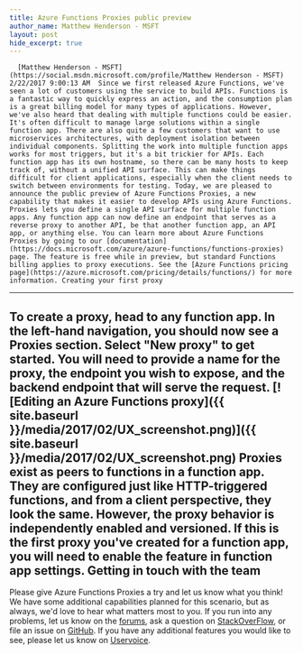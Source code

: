 ```yaml
---
title: Azure Functions Proxies public preview
author_name: Matthew Henderson - MSFT
layout: post
hide_excerpt: true
---
```

      [Matthew Henderson - MSFT](https://social.msdn.microsoft.com/profile/Matthew Henderson - MSFT)  2/22/2017 9:00:13 AM  Since we first released Azure Functions, we've seen a lot of customers using the service to build APIs. Functions is a fantastic way to quickly express an action, and the consumption plan is a great billing model for many types of applications. However, we've also heard that dealing with multiple functions could be easier. It's often difficult to manage large solutions within a single function app. There are also quite a few customers that want to use microservices architectures, with deployment isolation between individual components. Splitting the work into multiple function apps works for most triggers, but it's a bit trickier for APIs. Each function app has its own hostname, so there can be many hosts to keep track of, without a unified API surface. This can make things difficult for client applications, especially when the client needs to switch between environments for testing. Today, we are pleased to announce the public preview of Azure Functions Proxies, a new capability that makes it easier to develop APIs using Azure Functions. Proxies lets you define a single API surface for multiple function apps. Any function app can now define an endpoint that serves as a reverse proxy to another API, be that another function app, an API app, or anything else. You can learn more about Azure Functions Proxies by going to our [documentation](https://docs.microsoft.com/azure/azure-functions/functions-proxies) page. The feature is free while in preview, but standard Functions billing applies to proxy executions. See the [Azure Functions pricing page](https://azure.microsoft.com/pricing/details/functions/) for more information. Creating your first proxy
-------------------------

 To create a proxy, head to any function app. In the left-hand navigation, you should now see a Proxies section. Select "New proxy" to get started. You will need to provide a name for the proxy, the endpoint you wish to expose, and the backend endpoint that will serve the request. [![Editing an Azure Functions proxy]({{ site.baseurl }}/media/2017/02/UX_screenshot.png)]({{ site.baseurl }}/media/2017/02/UX_screenshot.png) Proxies exist as peers to functions in a function app. They are configured just like HTTP-triggered functions, and from a client perspective, they look the same. However, the proxy behavior is independently enabled and versioned. If this is the first proxy you've created for a function app, you will need to enable the feature in function app settings. Getting in touch with the team
------------------------------

 Please give Azure Functions Proxies a try and let us know what you think! We have some additional capabilities planned for this scenario, but as always, we'd love to hear what matters most to you. If you run into any problems, let us know on the [forums](https://social.msdn.microsoft.com/Forums/en-US/home?forum=AzureFunctions), ask a question on [StackOverFlow](http://stackoverflow.com/questions/tagged/azure-functions), or file an issue on [GitHub](https://github.com/Azure/Azure-Functions). If you have any additional features you would like to see, please let us know on [Uservoice](https://feedback.azure.com/forums/355860-azure-functions/filters/top).     